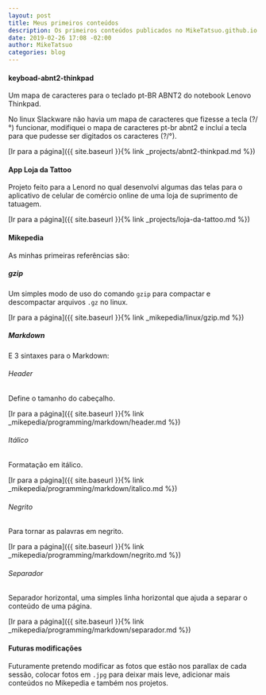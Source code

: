 ```yaml
---
layout: post
title: Meus primeiros conteúdos
description: Os primeiros conteúdos publicados no MikeTatsuo.github.io
date: 2019-02-26 17:08 -02:00
author: MikeTatsuo
categories: blog
---
```

#### keyboad-abnt2-thinkpad
Um mapa de caracteres para o teclado pt-BR ABNT2 do notebook Lenovo Thinkpad.

No linux Slackware não havia um mapa de caracteres que fizesse a tecla (?/°) funcionar, modifiquei o mapa de caracteres pt-br abnt2 e incluí a tecla para que pudesse ser digitados os caracteres (?/°).

[Ir para a página]({{ site.baseurl }}{% link _projects/abnt2-thinkpad.md %})

#### App Loja da Tattoo
Projeto feito para a Lenord no qual desenvolvi algumas das telas para o aplicativo de celular de comércio online de uma loja de suprimento de tatuagem.

[Ir para a página]({{ site.baseurl }}{% link _projects/loja-da-tattoo.md %})

#### Mikepedia
As minhas primeiras referências são: 

##### gzip
Um simples modo de uso do comando `gzip` para compactar e descompactar arquivos `.gz` no linux.

[Ir para a página]({{ site.baseurl }}{% link _mikepedia/linux/gzip.md %})

##### Markdown
E 3 sintaxes para o Markdown:

###### Header
Define o tamanho do cabeçalho.

[Ir para a página]({{ site.baseurl }}{% link _mikepedia/programming/markdown/header.md %})

###### Itálico
Formatação em itálico.

[Ir para a página]({{ site.baseurl }}{% link _mikepedia/programming/markdown/italico.md %})

###### Negrito
Para tornar as palavras em negrito.

[Ir para a página]({{ site.baseurl }}{% link _mikepedia/programming/markdown/negrito.md %})

###### Separador
Separador horizontal, uma simples linha horizontal que ajuda a separar o conteúdo de uma página.

[Ir para a página]({{ site.baseurl }}{% link _mikepedia/programming/markdown/separador.md %})

#### Futuras modificações
Futuramente pretendo modificar as fotos que estão nos parallax de cada sessão, colocar fotos em `.jpg` para deixar mais leve, adicionar mais conteúdos no Mikepedia e também nos projetos.